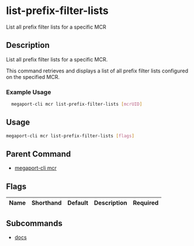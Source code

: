 # list-prefix-filter-lists

List all prefix filter lists for a specific MCR

## Description

List all prefix filter lists for a specific MCR.

This command retrieves and displays a list of all prefix filter lists configured on the specified MCR.

### Example Usage

```sh
  megaport-cli mcr list-prefix-filter-lists [mcrUID]
```

## Usage

```sh
megaport-cli mcr list-prefix-filter-lists [flags]
```


## Parent Command

* [megaport-cli mcr](megaport-cli_mcr.md)
## Flags

| Name | Shorthand | Default | Description | Required |
|------|-----------|---------|-------------|----------|

## Subcommands
* [docs](megaport-cli_mcr_list-prefix-filter-lists_docs.md)

